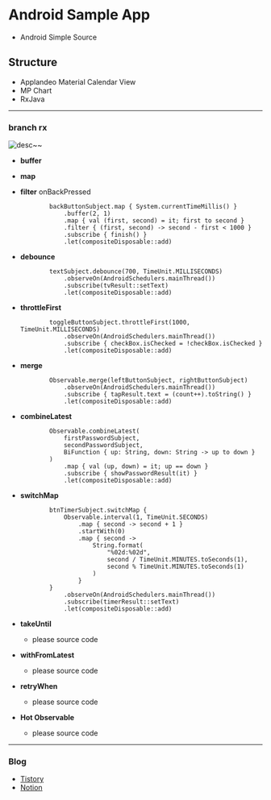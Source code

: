 # Android Sample App
- Android Simple Source




## Structure
- Applandeo Material Calendar View
- MP Chart
- RxJava
___




### branch rx
![desc~~](Users/a1/Desktop/스크린샷\2020-12-25\오후\6.46.01.png)


- **buffer**
- **map**
- **filter**
  onBackPressed
  ```(kotlin)
          backButtonSubject.map { System.currentTimeMillis() }
              .buffer(2, 1)
              .map { val (first, second) = it; first to second }
              .filter { (first, second) -> second - first < 1000 }
              .subscribe { finish() }
              .let(compositeDisposable::add)
  ```
            
- **debounce**
  ```(kotlin)
          textSubject.debounce(700, TimeUnit.MILLISECONDS)
              .observeOn(AndroidSchedulers.mainThread())
              .subscribe(tvResult::setText)
              .let(compositeDisposable::add)
  ```
  
- **throttleFirst**
  ```(kotlin)
          toggleButtonSubject.throttleFirst(1000, TimeUnit.MILLISECONDS)
              .observeOn(AndroidSchedulers.mainThread())
              .subscribe { checkBox.isChecked = !checkBox.isChecked }
              .let(compositeDisposable::add)
  ```
  
- **merge**
  ```(kotlin)
          Observable.merge(leftButtonSubject, rightButtonSubject)
              .observeOn(AndroidSchedulers.mainThread())
              .subscribe { tapResult.text = (count++).toString() }
              .let(compositeDisposable::add)
  ```
  
- **combineLatest**
  ```(kotlin)
          Observable.combineLatest(
              firstPasswordSubject,
              secondPasswordSubject,
              BiFunction { up: String, down: String -> up to down }
          )
              .map { val (up, down) = it; up == down }
              .subscribe { showPasswordResult(it) }
              .let(compositeDisposable::add)
  ```
  
- **switchMap**
  ```(kotlin)
          btnTimerSubject.switchMap {
              Observable.interval(1, TimeUnit.SECONDS)
                  .map { second -> second + 1 }
                  .startWith(0)
                  .map { second ->
                      String.format(
                          "%02d:%02d",
                          second / TimeUnit.MINUTES.toSeconds(1),
                          second % TimeUnit.MINUTES.toSeconds(1)
                      )
                  }
          }
              .observeOn(AndroidSchedulers.mainThread())
              .subscribe(timerResult::setText)
              .let(compositeDisposable::add)
  ```
   
  
- **takeUntil**
    - please source code

- **withFromLatest**
    - please source code

- **retryWhen**
    - please source code

- **Hot Observable**
    - please source code
___




### Blog 
- [Tistory](https://class-programming.tistory.com/)
- [Notion](https://www.notion.so/fundevjay/Posting-ddf96b24265e414fb2d9e8fc5d388b80)